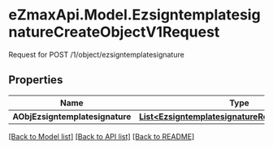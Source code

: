 # eZmaxApi.Model.EzsigntemplatesignatureCreateObjectV1Request
Request for POST /1/object/ezsigntemplatesignature

## Properties

Name | Type | Description | Notes
------------ | ------------- | ------------- | -------------
**AObjEzsigntemplatesignature** | [**List&lt;EzsigntemplatesignatureRequestCompound&gt;**](EzsigntemplatesignatureRequestCompound.md) |  | 

[[Back to Model list]](../README.md#documentation-for-models) [[Back to API list]](../README.md#documentation-for-api-endpoints) [[Back to README]](../README.md)

